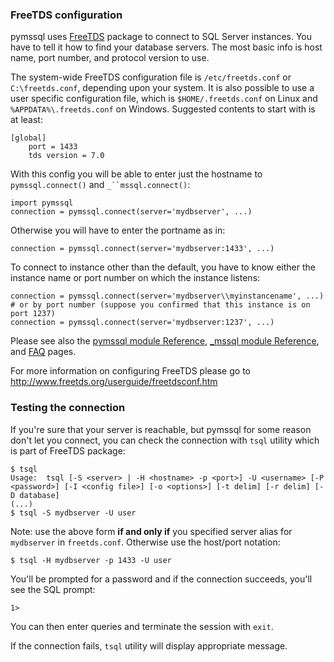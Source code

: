 ### FreeTDS configuration ###

pymssql uses [FreeTDS](http://www.freetds.org/) package to connect to SQL Server instances. You have to tell it how to find your database servers. The most basic info is host name, port number, and protocol version to use.

The system-wide FreeTDS configuration file is `/etc/freetds.conf` or `C:\freetds.conf`, depending upon your system. It is also possible to use a user specific configuration file, which is `$HOME/.freetds.conf` on Linux and `%APPDATA%\.freetds.conf` on Windows. Suggested contents to start with is at least:

```
[global]
    port = 1433
    tds version = 7.0
```

With this config you will be able to enter just the hostname to `pymssql.connect()` and `_``mssql.connect()`:
```
import pymssql
connection = pymssql.connect(server='mydbserver', ...)
```
Otherwise you will have to enter the portname as in:
```
connection = pymssql.connect(server='mydbserver:1433', ...)
```

To connect to instance other than the default, you have to know either the instance name or port number on which the instance listens:

```
connection = pymssql.connect(server='mydbserver\\myinstancename', ...)
# or by port number (suppose you confirmed that this instance is on port 1237)
connection = pymssql.connect(server='mydbserver:1237', ...)
```

Please see also the [pymssql module Reference](PymssqlModuleReference.md), [\_mssql module Reference](mssqlModuleReference.md), and [FAQ](FAQ.md) pages.

For more information on configuring FreeTDS please go to http://www.freetds.org/userguide/freetdsconf.htm

### Testing the connection ###

If you're sure that your server is reachable, but pymssql for some reason don't let you connect, you can check the connection with `tsql` utility which is part of FreeTDS package:
```
$ tsql
Usage:  tsql [-S <server> | -H <hostname> -p <port>] -U <username> [-P <password>] [-I <config file>] [-o <options>] [-t delim] [-r delim] [-D database]
(...)
$ tsql -S mydbserver -U user
```
Note: use the above form **if and only if** you specified server alias for `mydbserver` in `freetds.conf`. Otherwise use the host/port notation:
```
$ tsql -H mydbserver -p 1433 -U user
```

You'll be prompted for a password and if the connection succeeds, you'll see the SQL prompt:
```
1>
```

You can then enter queries and terminate the session with `exit`.

If the connection fails, `tsql` utility will display appropriate message.